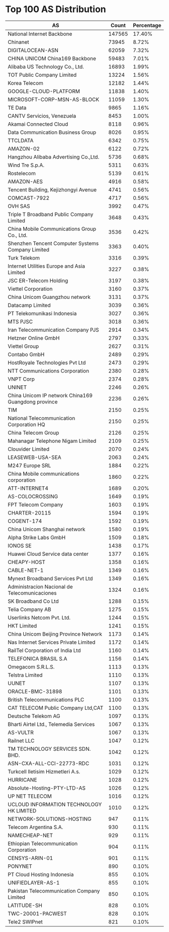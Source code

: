 # Top 100 AS Distribution
| AS | Count | Percentage |
|----|----|----|
| National Internet Backbone | 147565 | 17.40% |
| Chinanet | 73945 | 8.72% |
| DIGITALOCEAN-ASN | 62059 | 7.32% |
| CHINA UNICOM China169 Backbone | 59483 | 7.01% |
| Alibaba US Technology Co., Ltd. | 16893 | 1.99% |
| TOT Public Company Limited | 13224 | 1.56% |
| Korea Telecom | 12182 | 1.44% |
| GOOGLE-CLOUD-PLATFORM | 11838 | 1.40% |
| MICROSOFT-CORP-MSN-AS-BLOCK | 11059 | 1.30% |
| TE Data | 9865 | 1.16% |
| CANTV Servicios, Venezuela | 8453 | 1.00% |
| Akamai Connected Cloud | 8118 | 0.96% |
| Data Communication Business Group | 8026 | 0.95% |
| TTCLDATA | 6342 | 0.75% |
| AMAZON-02 | 6122 | 0.72% |
| Hangzhou Alibaba Advertising Co.,Ltd. | 5736 | 0.68% |
| Wind Tre S.p.A. | 5311 | 0.63% |
| Rostelecom | 5139 | 0.61% |
| AMAZON-AES | 4916 | 0.58% |
| Tencent Building, Kejizhongyi Avenue | 4741 | 0.56% |
| COMCAST-7922 | 4717 | 0.56% |
| OVH SAS | 3992 | 0.47% |
| Triple T Broadband Public Company Limited | 3648 | 0.43% |
| China Mobile Communications Group Co., Ltd. | 3536 | 0.42% |
| Shenzhen Tencent Computer Systems Company Limited | 3363 | 0.40% |
| Turk Telekom | 3316 | 0.39% |
| Internet Utilities Europe and Asia Limited | 3227 | 0.38% |
| JSC ER-Telecom Holding | 3197 | 0.38% |
| Viettel Corporation | 3160 | 0.37% |
| China Unicom Guangzhou network | 3131 | 0.37% |
| Datacamp Limited | 3039 | 0.36% |
| PT Telekomunikasi Indonesia | 3027 | 0.36% |
| MTS PJSC | 3018 | 0.36% |
| Iran Telecommunication Company PJS | 2914 | 0.34% |
| Hetzner Online GmbH | 2797 | 0.33% |
| Viettel Group | 2627 | 0.31% |
| Contabo GmbH | 2489 | 0.29% |
| HostRoyale Technologies Pvt Ltd | 2473 | 0.29% |
| NTT Communications Corporation | 2380 | 0.28% |
| VNPT Corp | 2374 | 0.28% |
| UNINET | 2246 | 0.26% |
| China Unicom IP network China169 Guangdong province | 2236 | 0.26% |
| TIM | 2150 | 0.25% |
| National Telecommunication Corporation HQ | 2150 | 0.25% |
| China Telecom Group | 2126 | 0.25% |
| Mahanagar Telephone Nigam Limited | 2109 | 0.25% |
| Clouvider Limited | 2070 | 0.24% |
| LEASEWEB-USA-SEA | 2063 | 0.24% |
| M247 Europe SRL | 1884 | 0.22% |
| China Mobile communications corporation | 1860 | 0.22% |
| ATT-INTERNET4 | 1689 | 0.20% |
| AS-COLOCROSSING | 1649 | 0.19% |
| FPT Telecom Company | 1603 | 0.19% |
| CHARTER-20115 | 1594 | 0.19% |
| COGENT-174 | 1592 | 0.19% |
| China Unicom Shanghai network | 1580 | 0.19% |
| Alpha Strike Labs GmbH | 1509 | 0.18% |
| IONOS SE | 1438 | 0.17% |
| Huawei Cloud Service data center | 1377 | 0.16% |
| CHEAPY-HOST | 1358 | 0.16% |
| CABLE-NET-1 | 1349 | 0.16% |
| Mynext Broadband Services Pvt Ltd | 1349 | 0.16% |
| Administracion Nacional de Telecomunicaciones | 1324 | 0.16% |
| SK Broadband Co Ltd | 1288 | 0.15% |
| Telia Company AB | 1275 | 0.15% |
| Userlinks Netcom Pvt. Ltd. | 1244 | 0.15% |
| HKT Limited | 1241 | 0.15% |
| China Unicom Beijing Province Network | 1173 | 0.14% |
| Nas Internet Services Private Limited | 1172 | 0.14% |
| RailTel Corporation of India Ltd | 1160 | 0.14% |
| TELEFONICA BRASIL S.A | 1156 | 0.14% |
| Omegacom S.R.L.S. | 1113 | 0.13% |
| Telstra Limited | 1110 | 0.13% |
| UUNET | 1107 | 0.13% |
| ORACLE-BMC-31898 | 1101 | 0.13% |
| British Telecommunications PLC | 1100 | 0.13% |
| CAT TELECOM Public Company Ltd,CAT | 1100 | 0.13% |
| Deutsche Telekom AG | 1097 | 0.13% |
| Bharti Airtel Ltd., Telemedia Services | 1067 | 0.13% |
| AS-VULTR | 1067 | 0.13% |
| Railnet LLC | 1047 | 0.12% |
| TM TECHNOLOGY SERVICES SDN. BHD. | 1042 | 0.12% |
| ASN-CXA-ALL-CCI-22773-RDC | 1031 | 0.12% |
| Turkcell Iletisim Hizmetleri A.s. | 1029 | 0.12% |
| HURRICANE | 1028 | 0.12% |
| Absolute-Hosting-PTY-LTD-AS | 1026 | 0.12% |
| UP NET TELECOM | 1016 | 0.12% |
| UCLOUD INFORMATION TECHNOLOGY HK LIMITED | 1010 | 0.12% |
| NETWORK-SOLUTIONS-HOSTING | 947 | 0.11% |
| Telecom Argentina S.A. | 930 | 0.11% |
| NAMECHEAP-NET | 929 | 0.11% |
| Ethiopian Telecommunication Corporation | 904 | 0.11% |
| CENSYS-ARIN-01 | 901 | 0.11% |
| PONYNET | 890 | 0.10% |
| PT Cloud Hosting Indonesia | 855 | 0.10% |
| UNIFIEDLAYER-AS-1 | 855 | 0.10% |
| Pakistan Telecommunication Company Limited | 850 | 0.10% |
| LATITUDE-SH | 828 | 0.10% |
| TWC-20001-PACWEST | 828 | 0.10% |
| Tele2 SWIPnet | 821 | 0.10% |
